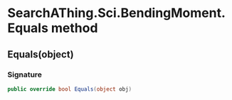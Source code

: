 # SearchAThing.Sci.BendingMoment.Equals method
## Equals(object)
### Signature
```csharp
public override bool Equals(object obj)
```
